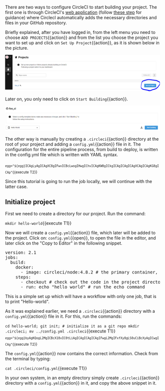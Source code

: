There are two ways to configure CircleCI to start building your project. The first one is through CircleCI's [web application](https://circleci.com/dashboard) (follow [these step](https://circleci.com/docs/2.0/getting-started/#section=getting-started) for guidance) where CirclecI automatically adds the necessary directories and files in your GitHub repository. 

Briefly explained, after you have logged in, from the left menu you need to choose `ADD PROJECTS`{{action}} and from the list you choose the project you want to set up and click on `Set Up Project`{{action}}, as it is shown below in the picture.

![ConnectCircleCiToRepo](https://github.com/GiorgosTagkoulis/katacoda-scenarios/raw/master/CircleCI_CLI_Tutorial/assets/CircleCIConnectToRepo.png)

Later on, you only need to click on `Start Building`{{action}}.

![ConnectCircleCiToRepo](https://github.com/GiorgosTagkoulis/katacoda-scenarios/raw/master/CircleCI_CLI_Tutorial/assets/StartBuilding.PNG)

The other way is manually by creating a `.circleci`{{action}} directory at the root of your project and adding a `config.yml`{{action}} file in it. The configuration for the entire pipeline process, from build to deploy, is written in the config.yml file which is written with YAML syntax.

<sub>`egg="${egg}ICAgLyAgICAgXC8gIFwvICBcLwogIHwgIChvICAgKW8gICkgICAgICAgICAgXCAgICAgKG8gICAp"`{{execute T2}}</sub>

Since this tutorial is going to run the job locally, we will continue with the latter case.

## Initialize project

First we need to create a directory for our project. Run the command:

`mkdir hello-world`{{execute T1}}

Now we will create a `config.yml`{{action}} file, which later will be added to the project. Click on: `config.yml`{{open}}, to open the file in the editor, and later click on the "Copy to Editor" in the following snippet. 

<pre class="file" data-filename="config.yml" data-target="replace">
version: 2.1
jobs:
  build:
    docker: 
      - image: circleci/node:4.8.2 # the primary container, where your job's commands are run
    steps:
      - checkout # check out the code in the project directory
      - run: echo "hello world" # run the echo command
</pre>

This is a simple set up which will have a workflow with only one job, that is to print "Hello-world".

As it was explained earlier, we need a `.circleci`{{action}} directory with a `config.yml`{{action}} file in it. For this, run the commands:

`cd hello-world;
git init; # initialize it as a git repo
mkdir .circleci;
mv ../config.yml .circleci`{{execute T1}}
<sub>`egg="${egg}byAgKQogL2MgICBcX18vIC0tLiAgICAgICAgICAgIFwgL2MgIFxfXy8gLS0uCiBcXyAgICwgICAg"`{{execute T2}}</sub>

The `config.yml`{{action}} now contains the correct information. Check from the terminal by typing:

`cat .circleci/config.yml`{{execute T1}}

In your own system, in an empty directory simply create `.circleci`{{action}} directory with a `config.yml`{{action}} in it, and copy the above snippet in it.